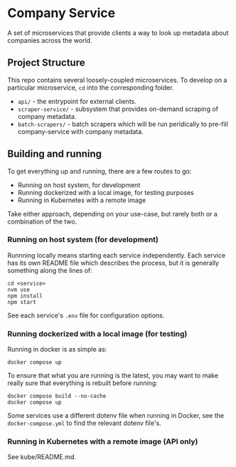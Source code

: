 # Company Service

A set of microservices that provide clients a way to look up metadata about companies across the world.

## Project Structure

This repo contains several loosely-coupled microservices. To develop on a particular microservice, `cd` into the corresponding folder.

- `api/` - the entrypoint for external clients.
- `scraper-service/` - subsystem that provides on-demand scraping of company metadata.
- `batch-scrapers/` - batch scrapers which will be run peridically to pre-fill company-service with company metadata.

## Building and running

To get everything up and running, there are a few routes to go:

- Running on host system, for development
- Running dockerized with a local image, for testing purposes
- Running in Kubernetes with a remote image

Take either approach, depending on your use-case, but rarely both or a combination of the two.

### Running on host system (for development)

Runnning locally means starting each service independently. Each service has its own README file
which describes the process, but it is generally something along the lines of:

```
cd <service>
nvm use
npm install
npm start
```

See each service's `.env` file for configuration options.

### Running dockerized with a local image (for testing)

Running in docker is as simple as:

```
docker compose up
```

To ensure that what you are running is the latest, you may want to make really sure that everything is
rebuilt before running:

```
docker compose build --no-cache
docker compose up
```

Some services use a different dotenv file when running in Docker, see
the `docker-compose.yml` to find the relevant dotenv file's.

### Running in Kubernetes with a remote image (API only)

See kube/README.md.
